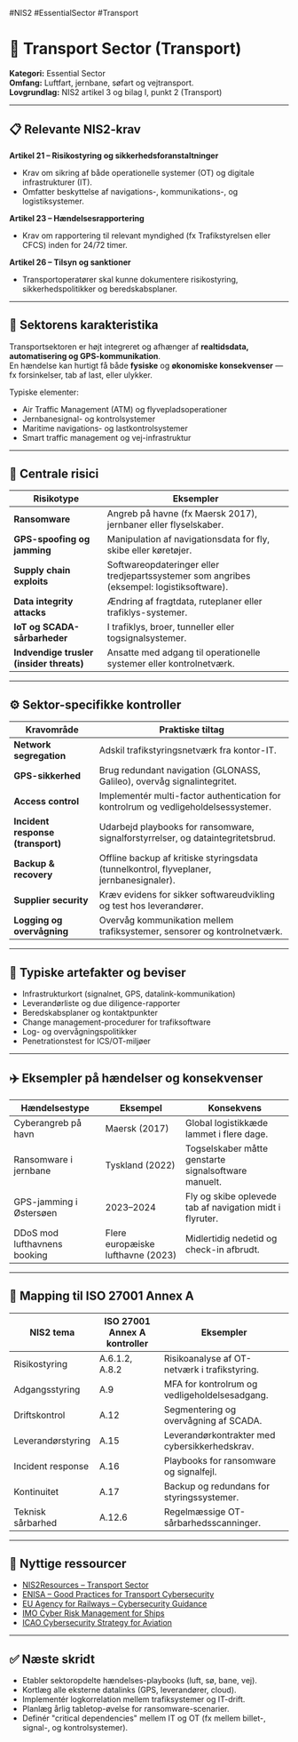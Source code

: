 #NIS2 #EssentialSector #Transport

# 🚉 Transport Sector (Transport)

**Kategori:** Essential Sector  
**Omfang:** Luftfart, jernbane, søfart og vejtransport.  
**Lovgrundlag:** NIS2 artikel 3 og bilag I, punkt 2 (Transport)

---

## 📋 Relevante NIS2-krav

**Artikel 21 – Risikostyring og sikkerhedsforanstaltninger**  
- Krav om sikring af både operationelle systemer (OT) og digitale infrastrukturer (IT).  
- Omfatter beskyttelse af navigations-, kommunikations-, og logistiksystemer.  

**Artikel 23 – Hændelsesrapportering**  
- Krav om rapportering til relevant myndighed (fx Trafikstyrelsen eller CFCS) inden for 24/72 timer.  

**Artikel 26 – Tilsyn og sanktioner**  
- Transportoperatører skal kunne dokumentere risikostyring, sikkerhedspolitikker og beredskabsplaner.

---

## 🚦 Sektorens karakteristika

Transportsektoren er højt integreret og afhænger af **realtidsdata, automatisering og GPS-kommunikation**.  
En hændelse kan hurtigt få både **fysiske** og **økonomiske konsekvenser** — fx forsinkelser, tab af last, eller ulykker.

Typiske elementer:
- Air Traffic Management (ATM) og flyvepladsoperationer  
- Jernbanesignal- og kontrolsystemer  
- Maritime navigations- og lastkontrolsystemer  
- Smart traffic management og vej-infrastruktur  

---

## 🧠 Centrale risici

| Risikotype | Eksempler |
|-------------|------------|
| **Ransomware** | Angreb på havne (fx Maersk 2017), jernbaner eller flyselskaber. |
| **GPS-spoofing og jamming** | Manipulation af navigationsdata for fly, skibe eller køretøjer. |
| **Supply chain exploits** | Softwareopdateringer eller tredjepartssystemer som angribes (eksempel: logistiksoftware). |
| **Data integrity attacks** | Ændring af fragtdata, ruteplaner eller trafiklys-systemer. |
| **IoT og SCADA-sårbarheder** | I trafiklys, broer, tunneller eller togsignalsystemer. |
| **Indvendige trusler (insider threats)** | Ansatte med adgang til operationelle systemer eller kontrolnetværk. |

---

## ⚙️ Sektor-specifikke kontroller

| Kravområde | Praktiske tiltag |
|-------------|-----------------|
| **Network segregation** | Adskil trafikstyringsnetværk fra kontor-IT. |
| **GPS-sikkerhed** | Brug redundant navigation (GLONASS, Galileo), overvåg signalintegritet. |
| **Access control** | Implementér multi-factor authentication for kontrolrum og vedligeholdelsessystemer. |
| **Incident response (transport)** | Udarbejd playbooks for ransomware, signalforstyrrelser, og dataintegritetsbrud. |
| **Backup & recovery** | Offline backup af kritiske styringsdata (tunnelkontrol, flyveplaner, jernbanesignaler). |
| **Supplier security** | Kræv evidens for sikker softwareudvikling og test hos leverandører. |
| **Logging og overvågning** | Overvåg kommunikation mellem trafiksystemer, sensorer og kontrolnetværk. |

---

## 🧾 Typiske artefakter og beviser

- Infrastrukturkort (signalnet, GPS, datalink-kommunikation)  
- Leverandørliste og due diligence-rapporter  
- Beredskabsplaner og kontaktpunkter  
- Change management-procedurer for trafiksoftware  
- Log- og overvågningspolitikker  
- Penetrationstest for ICS/OT-miljøer  

---

## ✈️ Eksempler på hændelser og konsekvenser

| Hændelsestype | Eksempel | Konsekvens |
|----------------|-----------|------------|
| Cyberangreb på havn | Maersk (2017) | Global logistikkæde lammet i flere dage. |
| Ransomware i jernbane | Tyskland (2022) | Togselskaber måtte genstarte signalsoftware manuelt. |
| GPS-jamming i Østersøen | 2023–2024 | Fly og skibe oplevede tab af navigation midt i flyruter. |
| DDoS mod lufthavnens booking | Flere europæiske lufthavne (2023) | Midlertidig nedetid og check-in afbrudt. |

---

## 🧩 Mapping til ISO 27001 Annex A

| NIS2 tema | ISO 27001 Annex A kontroller | Eksempler |
|------------|-----------------------------|------------|
| Risikostyring | A.6.1.2, A.8.2 | Risikoanalyse af OT-netværk i trafikstyring. |
| Adgangsstyring | A.9 | MFA for kontrolrum og vedligeholdelsesadgang. |
| Driftskontrol | A.12 | Segmentering og overvågning af SCADA. |
| Leverandørstyring | A.15 | Leverandørkontrakter med cybersikkerhedskrav. |
| Incident response | A.16 | Playbooks for ransomware og signalfejl. |
| Kontinuitet | A.17 | Backup og redundans for styringssystemer. |
| Teknisk sårbarhed | A.12.6 | Regelmæssige OT-sårbarhedsscanninger. |

---

## 🔗 Nyttige ressourcer

- [NIS2Resources – Transport Sector](https://nis2resources.eu/sectors/#transport)  
- [ENISA – Good Practices for Transport Cybersecurity](https://www.enisa.europa.eu/topics/critical-information-infrastructures-and-services/transport)  
- [EU Agency for Railways – Cybersecurity Guidance](https://www.era.europa.eu/)  
- [IMO Cyber Risk Management for Ships](https://www.imo.org/en/OurWork/Security/Pages/Cyber-security.aspx)  
- [ICAO Cybersecurity Strategy for Aviation](https://www.icao.int/cybersecurity)  

---

## ✅ Næste skridt
- Etabler sektoropdelte hændelses-playbooks (luft, sø, bane, vej).  
- Kortlæg alle eksterne datalinks (GPS, leverandører, cloud).  
- Implementér logkorrelation mellem trafiksystemer og IT-drift.  
- Planlæg årlig tabletop-øvelse for ransomware-scenarier.  
- Definér "critical dependencies" mellem IT og OT (fx mellem billet-, signal-, og kontrolsystemer).  
